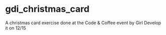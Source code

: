 # gdi_christmas_card
A christmas card exercise done at the Code &amp; Coffee event by Girl Develop it on 12/15

